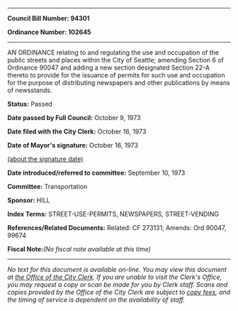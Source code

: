 

********

**Council Bill Number: 94301**
   
**Ordinance Number: 102645**
********

 AN ORDINANCE relating to and regulating the use and occupation of the public streets and places within the City of Seattle; amending Section 6 of Ordinance 90047 and adding a new section designated Section 22-A thereto to provide for the issuance of permits for such use and occupation for the purpose of distributing newspapers and other publications by means of newsstands.

**Status:** Passed
   
**Date passed by Full Council:** October 9, 1973
   
**Date filed with the City Clerk:** October 16, 1973
   
**Date of Mayor's signature:** October 16, 1973
   
[(about the signature date)](/~public/approvaldate.htm)
   
   
   
**Date introduced/referred to committee:** September 10, 1973
   
**Committee:** Transportation
   
**Sponsor:** HILL
   
   
**Index Terms:** STREET-USE-PERMITS, NEWSPAPERS, STREET-VENDING

**References/Related Documents:** Related: CF 273131; Amends: Ord 90047, 99674

**Fiscal Note:**_(No fiscal note available at this time)_
********

_No text for this document is available on-line. You may view this document at [the Office of the City Clerk](http://www.seattle.gov/leg/clerk/contactUs.htm). If you are unable to visit the Clerk's Office, you may request a copy or scan be made for you by Clerk staff. Scans and copies provided by the Office of the City Clerk are subject to [copy fees](http://clerk.seattle.gov/~public/clerkfees.htm), and the timing of service is dependent on the availability of staff._


